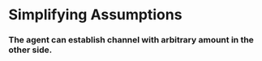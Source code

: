 # Simplifying Assumptions
### The agent can establish channel with arbitrary amount in the other side.
